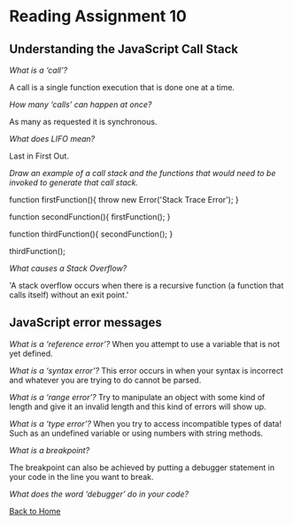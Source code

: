 # Reading Assignment 10

## Understanding the JavaScript Call Stack

*What is a ‘call’?*

A call is a single function execution that is done one at a time.

*How many ‘calls’ can happen at once?*

As many as requested it is synchronous.

*What does LIFO mean?*

Last in First Out.

*Draw an example of a call stack and the functions that would need to be invoked to generate that call stack.*

function firstFunction(){
  throw new Error('Stack Trace Error');
}

function secondFunction(){
  firstFunction();
}

function thirdFunction(){
  secondFunction();
}

thirdFunction();

*What causes a Stack Overflow?*

'A stack overflow occurs when there is a recursive function (a function that calls itself) without an exit point.'

## JavaScript error messages

*What is a ‘reference error’?*
When you attempt to use a variable that is not yet defined.

*What is a ‘syntax error’?*
This error occurs in when your syntax is incorrect and whatever you are trying to do cannot be parsed.

*What is a ‘range error’?*
Try to manipulate an object with some kind of length and give it an invalid length and this kind of errors will show up.

*What is a ‘type error’?*
When you try to access incompatible types of data! Such as an undefined variable or using numbers with string methods.

*What is a breakpoint?*

The breakpoint can also be achieved by putting a debugger statement in your code in the line you want to break.

*What does the word ‘debugger’ do in your code?*

[Back to Home](https://zusolaris.github.io/reading-notes/)
